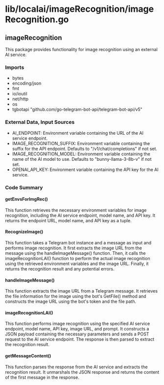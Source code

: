 # lib/localai/imageRecognition/imageRecognition.go  
## imageRecognition  
  
This package provides functionality for image recognition using an external AI service.  
  
### Imports  
  
* bytes  
* encoding/json  
* fmt  
* io/ioutil  
* net/http  
* os  
* tgbotapi "github.com/go-telegram-bot-api/telegram-bot-api/v5"  
  
### External Data, Input Sources  
  
* AI_ENDPOINT: Environment variable containing the URL of the AI service endpoint.  
* IMAGE_RECOGNITION_SUFFIX: Environment variable containing the suffix for the API endpoint. Defaults to "/v1/chat/completions" if not set.  
* IMAGE_RECOGNITION_MODEL: Environment variable containing the name of the AI model to use. Defaults to "bunny-llama-3-8b-v" if not set.  
* OPENAI_API_KEY: Environment variable containing the API key for the AI service.  
  
### Code Summary  
  
#### getEnvsForImgRec()  
  
This function retrieves the necessary environment variables for image recognition, including the AI service endpoint, model name, and API key. It returns the endpoint URL, model name, and API key as a tuple.  
  
#### RecognizeImage()  
  
This function takes a Telegram bot instance and a message as input and performs image recognition. It first extracts the image URL from the message using the handleImageMessage() function. Then, it calls the imageRecognitionLAI() function to perform the actual image recognition using the retrieved environment variables and the image URL. Finally, it returns the recognition result and any potential errors.  
  
#### handleImageMessage()  
  
This function extracts the image URL from a Telegram message. It retrieves the file information for the image using the bot's GetFile() method and constructs the image URL using the bot's token and the file path.  
  
#### imageRecognitionLAI()  
  
This function performs image recognition using the specified AI service endpoint, model name, API key, image URL, and prompt. It constructs a JSON payload containing the necessary parameters and sends a POST request to the AI service endpoint. The response is then parsed to extract the recognition result.  
  
#### getMessageContent()  
  
This function parses the response from the AI service and extracts the recognition result. It unmarshals the JSON response and returns the content of the first message in the response.  
  
  
  
